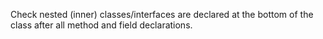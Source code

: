 Check nested (inner) classes/interfaces are declared at the bottom of
the class after all method and field declarations.
